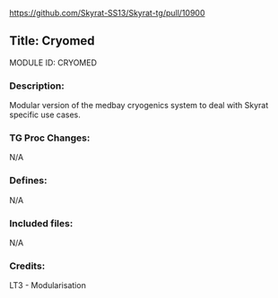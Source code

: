 https://github.com/Skyrat-SS13/Skyrat-tg/pull/10900

## Title: Cryomed

MODULE ID: CRYOMED

### Description:

Modular version of the medbay cryogenics system to deal with Skyrat specific use cases.

### TG Proc Changes:

N/A

### Defines:

N/A

### Included files:

N/A

### Credits:

LT3 - Modularisation
